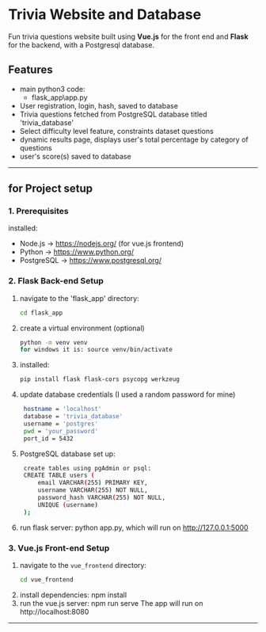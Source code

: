 # Trivia Website and Database

Fun trivia questions website built using **Vue.js** for the front end and **Flask** for the backend, with a Postgresql database.

## Features
- main python3 code:
   - flask_app\app.py
- User registration, login, hash, saved to database
- Trivia questions fetched from PostgreSQL database titled 'trivia_database'
- Select difficulty level feature, constraints dataset questions
- dynamic results page, displays user's total percentage by category of questions
- user's score(s) saved to database

--- 

## **for Project setup**
### **1. Prerequisites**

installed:

- Node.js -> https://nodejs.org/ (for vue.js frontend)
- Python -> https://www.python.org/ 
- PostgreSQL -> https://www.postgresql.org/

### **2. Flask Back-end Setup**
1. navigate to the 'flask_app' directory:
   ```bash
   cd flask_app
2. create a virtual environment (optional)
   ```bash
   python -m venv venv
   for windows it is: source venv/bin/activate
3. installed:
   ```bash
   pip install flask flask-cors psycopg werkzeug
4. update database credentials (I used a random password for mine)
   ```bash
    hostname = 'localhost'
    database = 'trivia_database'
    username = 'postgres'
    pwd = 'your_password'
    port_id = 5432
5. PostgreSQL database set up:
   ```bash
    create tables using pgAdmin or psql:
    CREATE TABLE users (
        email VARCHAR(255) PRIMARY KEY,
        username VARCHAR(255) NOT NULL,
        password_hash VARCHAR(255) NOT NULL,
        UNIQUE (username)
    );
6. run flask server: python app.py, which will run on http://127.0.0.1:5000


### **3. Vue.js Front-end Setup**

1. navigate to the `vue_frontend` directory:
   ```bash
   cd vue_frontend
2. install dependencies: npm install
3. run the vue.js server: npm run serve
The app will run on http://localhost:8080

--- 